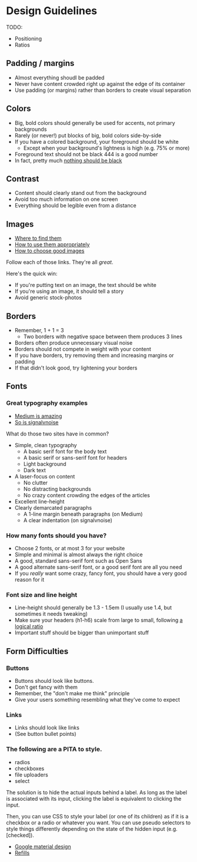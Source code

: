 # Design Guidelines

TODO:

- Positioning
- Ratios

## Padding / margins

- Almost everything shoudl be padded
- Never have content crowded right up against the edge of its container
- Use padding (or margins) rather than borders to create visual separation

## Colors

- Big, bold colors should generally be used for accents, not primary backgrounds
- Rarely (or never!) put blocks of big, bold colors side-by-side
- If you have a colored background, your foreground should be white
  - Except when your background's lightness is high (e.g. 75% or more)
- Foreground text should not be black 444 is a good number
- In fact, pretty much [nothing should be black](http://ianstormtaylor.com/design-tip-never-use-black/)

## Contrast

- Content should clearly stand out from the background
- Avoid too much information on one screen
- Everything should be legible even from a distance

## Images

- [Where to find them](https://medium.com/@dustin/stock-photos-that-dont-suck-62ae4bcbe01b)
- [How to use them appropriately](https://medium.com/@erikdkennedy/7-rules-for-creating-gorgeous-ui-part-2-430de537ba96)
- [How to choose good images](http://www.google.com/design/spec/style/imagery.html)

Follow each of those links. They're all *great*.

Here's the quick win:

- If you're putting text on an image, the text should be white
- If you're using an image, it should tell a story
- Avoid generic stock-photos

## Borders

- Remember, 1 + 1 = 3
  - Two borders with negative space between them produces 3 lines
- Borders often produce unnecessary visual noise
- Borders should not compete in weight with your content
- If you have borders, try removing them and increasing margins or padding
- If that didn't look good, try lightening your borders

## Fonts

### Great typography examples

- [Medium is amazing](https://medium.com/@thierrymeier/7-things-craftsmen-can-learn-from-the-worlds-best-sushi-chef-e332d0077375)
- [So is signalvnoise](https://signalvnoise.com/posts/3289-some-advice-from-jeff-bezos)

What do those two sites have in common?

- Simple, clean typography
  - A basic serif font for the body text
  - A basic serif or sans-serif font for headers
  - Light background
  - Dark text
- A laser-focus on content
  - No clutter
  - No distracting backgrounds
  - No crazy content crowding the edges of the articles
- Excellent line-height
- Clearly demarcated paragraphs
  - A 1-line margin beneath paragraphs (on Medium)
  - A clear indentation (on signalvnoise)

### How many fonts should you have?

- Choose 2 fonts, or at most 3 for your website
- Simple and minimal is almost always the right choice
- A good, standard sans-serif font such as Open Sans
- A good alternate sans-serif font, or a good serif font are all you need
- If you *really* want some crazy, fancy font, you should have a very good reason for it

### Font size and line height

- Line-height should generally be 1.3 - 1.5em (I usually use 1.4, but sometimes
  it needs tweaking)
- Make sure your headers (h1-h6) scale from large to small, following [a logical
ratio](http://type-scale.com/)
- Important stuff should be bigger than unimportant stuff

## Form Difficulties

### Buttons

- Buttons should look like buttons.
- Don't get fancy with them
- Remember, the "don't make me think" principle
- Give your users something resembling what they've come to expect

### Links

- Links should look like links
- (See button bullet points)

### The following are a PITA to style.

- radios
- checkboxes
- file uploaders
- select

The solution is to hide the actual inputs behind a label. As long as the label
is associated with its input, clicking the label is equivalent to clicking
the input.

Then, you can use CSS to style your label (or one of its children) as if it is
a checkbox or a radio or whatever you want. You can use pseudo selectors to
style things differently depending on the state of the hidden input (e.g.
  [checked]).



- [Google material design](http://www.google.com/design/spec/material-design/introduction.html)
- [Refills](http://refills.bourbon.io/)
